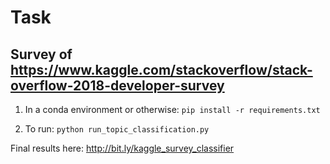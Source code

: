 # Task 
  
## Survey of https://www.kaggle.com/stackoverflow/stack-overflow-2018-developer-survey

1) In a conda environment or otherwise: `pip install -r requirements.txt`

2) To run: `python run_topic_classification.py`

Final results here:
http://bit.ly/kaggle_survey_classifier
